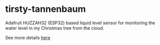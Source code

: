 # tirsty-tannenbaum
Adafruit HUZZAH32 (ESP32) based liquid level sensor for monitoring the water level in my Christmas tree from the cloud.

See more details [here](https://spuriousemissions.com/a-wireless-water-level-sensor-for-the-internet-of-tannenbaums/)

